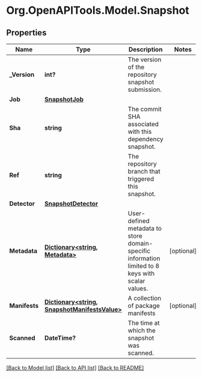 # Org.OpenAPITools.Model.Snapshot

## Properties

Name | Type | Description | Notes
------------ | ------------- | ------------- | -------------
**_Version** | **int?** | The version of the repository snapshot submission. | 
**Job** | [**SnapshotJob**](SnapshotJob.md) |  | 
**Sha** | **string** | The commit SHA associated with this dependency snapshot. | 
**Ref** | **string** | The repository branch that triggered this snapshot. | 
**Detector** | [**SnapshotDetector**](SnapshotDetector.md) |  | 
**Metadata** | [**Dictionary<string, Metadata>**](Metadata.md) | User-defined metadata to store domain-specific information limited to 8 keys with scalar values. | [optional] 
**Manifests** | [**Dictionary<string, SnapshotManifestsValue>**](SnapshotManifestsValue.md) | A collection of package manifests | [optional] 
**Scanned** | **DateTime?** | The time at which the snapshot was scanned. | 

[[Back to Model list]](../README.md#documentation-for-models) [[Back to API list]](../README.md#documentation-for-api-endpoints) [[Back to README]](../README.md)


